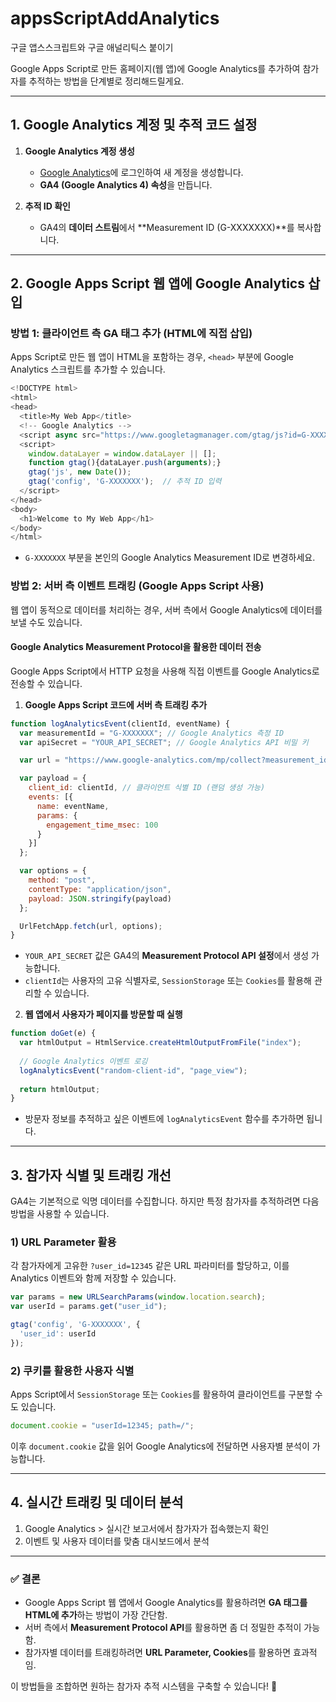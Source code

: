 # appsScriptAddAnalytics
구글 앱스스크립트와 구글 애널리틱스 붙이기

Google Apps Script로 만든 홈페이지(웹 앱)에 Google Analytics를 추가하여 참가자를 추적하는 방법을 단계별로 정리해드릴게요.

---

## 1. **Google Analytics 계정 및 추적 코드 설정**
1. **Google Analytics 계정 생성**
   - [Google Analytics](https://analytics.google.com/)에 로그인하여 새 계정을 생성합니다.
   - **GA4 (Google Analytics 4) 속성**을 만듭니다.

2. **추적 ID 확인**
   - GA4의 **데이터 스트림**에서 **Measurement ID (G-XXXXXXX)**를 복사합니다.

---

## 2. **Google Apps Script 웹 앱에 Google Analytics 삽입**

### 방법 1: 클라이언트 측 GA 태그 추가 (HTML에 직접 삽입)
Apps Script로 만든 웹 앱이 HTML을 포함하는 경우, `<head>` 부분에 Google Analytics 스크립트를 추가할 수 있습니다.

```javascript
<!DOCTYPE html>
<html>
<head>
  <title>My Web App</title>
  <!-- Google Analytics -->
  <script async src="https://www.googletagmanager.com/gtag/js?id=G-XXXXXXX"></script>
  <script>
    window.dataLayer = window.dataLayer || [];
    function gtag(){dataLayer.push(arguments);}
    gtag('js', new Date());
    gtag('config', 'G-XXXXXXX');  // 추적 ID 입력
  </script>
</head>
<body>
  <h1>Welcome to My Web App</h1>
</body>
</html>
```
- `G-XXXXXXX` 부분을 본인의 Google Analytics Measurement ID로 변경하세요.

### 방법 2: 서버 측 이벤트 트래킹 (Google Apps Script 사용)
웹 앱이 동적으로 데이터를 처리하는 경우, 서버 측에서 Google Analytics에 데이터를 보낼 수도 있습니다.

#### **Google Analytics Measurement Protocol을 활용한 데이터 전송**
Google Apps Script에서 HTTP 요청을 사용해 직접 이벤트를 Google Analytics로 전송할 수 있습니다.

1. **Google Apps Script 코드에 서버 측 트래킹 추가**
```javascript
function logAnalyticsEvent(clientId, eventName) {
  var measurementId = "G-XXXXXXX"; // Google Analytics 측정 ID
  var apiSecret = "YOUR_API_SECRET"; // Google Analytics API 비밀 키

  var url = "https://www.google-analytics.com/mp/collect?measurement_id=" + measurementId + "&api_secret=" + apiSecret;

  var payload = {
    client_id: clientId, // 클라이언트 식별 ID (랜덤 생성 가능)
    events: [{
      name: eventName,
      params: {
        engagement_time_msec: 100
      }
    }]
  };

  var options = {
    method: "post",
    contentType: "application/json",
    payload: JSON.stringify(payload)
  };

  UrlFetchApp.fetch(url, options);
}
```
- `YOUR_API_SECRET` 값은 GA4의 **Measurement Protocol API 설정**에서 생성 가능합니다.
- `clientId`는 사용자의 고유 식별자로, `SessionStorage` 또는 `Cookies`를 활용해 관리할 수 있습니다.

2. **웹 앱에서 사용자가 페이지를 방문할 때 실행**
```javascript
function doGet(e) {
  var htmlOutput = HtmlService.createHtmlOutputFromFile("index");
  
  // Google Analytics 이벤트 로깅
  logAnalyticsEvent("random-client-id", "page_view");
  
  return htmlOutput;
}
```
- 방문자 정보를 추적하고 싶은 이벤트에 `logAnalyticsEvent` 함수를 추가하면 됩니다.

---

## 3. **참가자 식별 및 트래킹 개선**
GA4는 기본적으로 익명 데이터를 수집합니다. 하지만 특정 참가자를 추적하려면 다음 방법을 사용할 수 있습니다.

### 1) **URL Parameter 활용**
각 참가자에게 고유한 `?user_id=12345` 같은 URL 파라미터를 할당하고, 이를 Analytics 이벤트와 함께 저장할 수 있습니다.
```javascript
var params = new URLSearchParams(window.location.search);
var userId = params.get("user_id");

gtag('config', 'G-XXXXXXX', {
  'user_id': userId
});
```

### 2) **쿠키를 활용한 사용자 식별**
Apps Script에서 `SessionStorage` 또는 `Cookies`를 활용하여 클라이언트를 구분할 수도 있습니다.

```javascript
document.cookie = "userId=12345; path=/";
```

이후 `document.cookie` 값을 읽어 Google Analytics에 전달하면 사용자별 분석이 가능합니다.

---

## 4. **실시간 트래킹 및 데이터 분석**
1. Google Analytics > 실시간 보고서에서 참가자가 접속했는지 확인
2. 이벤트 및 사용자 데이터를 맞춤 대시보드에서 분석

---

### ✅ **결론**
- Google Apps Script 웹 앱에서 Google Analytics를 활용하려면 **GA 태그를 HTML에 추가**하는 방법이 가장 간단함.
- 서버 측에서 **Measurement Protocol API**를 활용하면 좀 더 정밀한 추적이 가능함.
- 참가자별 데이터를 트래킹하려면 **URL Parameter, Cookies**를 활용하면 효과적임.

이 방법들을 조합하면 원하는 참가자 추적 시스템을 구축할 수 있습니다! 🚀
